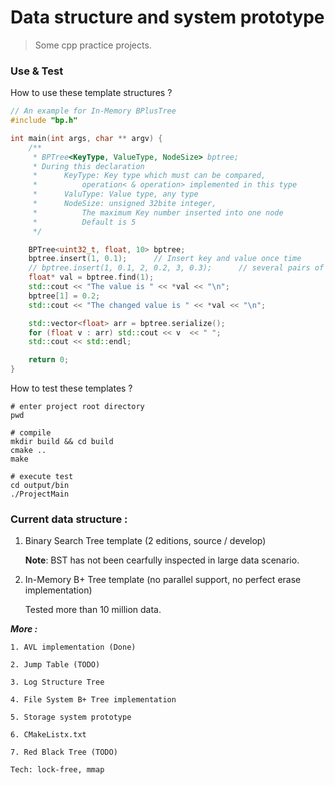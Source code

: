 # Data structure and system prototype
>Some cpp practice projects.

### Use & Test

How to use these template structures ?
```C++
// An example for In-Memory BPlusTree
#include "bp.h"

int main(int args, char ** argv) {
    /** 
     * BPTree<KeyType, ValueType, NodeSize> bptree;
     * During this declaration
     *      KeyType: Key type which must can be compared, 
     *          operation< & operation> implemented in this type
     *      ValuType: Value type, any type
     *      NodeSize: unsigned 32bite integer, 
     *          The maximum Key number inserted into one node
     *          Default is 5
     */

    BPTree<uint32_t, float, 10> bptree;
    bptree.insert(1, 0.1);      // Insert key and value once time
    // bptree.insert(1, 0.1, 2, 0.2, 3, 0.3);      // several pairs of key & value
    float* val = bptree.find(1);
    std::cout << "The value is " << *val << "\n";
    bptree[1] = 0.2;
    std::cout << "The changed value is " << *val << "\n";

    std::vector<float> arr = bptree.serialize();
    for (float v : arr) std::cout << v  << " ";
    std::cout << std::endl;

    return 0;
}
```

How to test these templates ?
```Shell
# enter project root directory
pwd

# compile
mkdir build && cd build
cmake ..
make

# execute test
cd output/bin
./ProjectMain
```

### Current data structure :
1. Binary Search Tree template (2 editions, source / develop)

    **Note**: BST has not been cearfully inspected in large data scenario.

2. In-Memory B+ Tree template (no parallel support, no perfect erase implementation)

    Tested more than 10 million data.

***More :*** 

    1. AVL implementation (Done)

    2. Jump Table (TODO)

    3. Log Structure Tree

    4. File System B+ Tree implementation
    
    5. Storage system prototype
   
    6. CMakeListx.txt
   
    7. Red Black Tree (TODO)

    Tech: lock-free, mmap